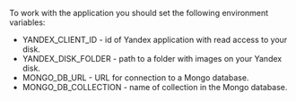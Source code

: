 To work with the application you should set the following environment variables:

* YANDEX_CLIENT_ID - id of Yandex application with read access to your disk.
* YANDEX_DISK_FOLDER - path to a folder with images on your Yandex disk.
* MONGO_DB_URL - URL for connection to a Mongo database.
* MONGO_DB_COLLECTION - name of collection in the Mongo database.